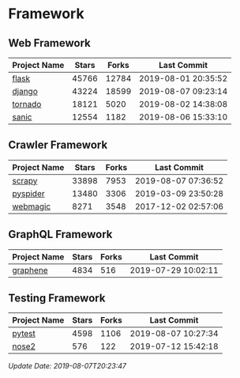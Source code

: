 # Framework

## Web Framework

| Project Name | Stars | Forks | Last Commit |
| ------------ | ----- | ----- | ----------- |
| [flask](https://github.com/pallets/flask) | 45766 | 12784 | 2019-08-01 20:35:52 |
| [django](https://github.com/django/django) | 43224 | 18599 | 2019-08-07 09:23:14 |
| [tornado](https://github.com/tornadoweb/tornado) | 18121 | 5020 | 2019-08-02 14:38:08 |
| [sanic](https://github.com/huge-success/sanic) | 12554 | 1182 | 2019-08-06 15:33:10 |

## Crawler Framework

| Project Name | Stars | Forks | Last Commit |
| ------------ | ----- | ----- | ----------- |
| [scrapy](https://github.com/scrapy/scrapy) | 33898 | 7953 | 2019-08-07 07:36:52 |
| [pyspider](https://github.com/binux/pyspider) | 13480 | 3306 | 2019-03-09 23:50:28 |
| [webmagic](https://github.com/code4craft/webmagic) | 8271 | 3548 | 2017-12-02 02:57:06 |

## GraphQL Framework

| Project Name | Stars | Forks | Last Commit |
| ------------ | ----- | ----- | ----------- |
| [graphene](https://github.com/graphql-python/graphene) | 4834 | 516 | 2019-07-29 10:02:11 |

## Testing Framework

| Project Name | Stars | Forks | Last Commit |
| ------------ | ----- | ----- | ----------- |
| [pytest](https://github.com/pytest-dev/pytest) | 4598 | 1106 | 2019-08-07 10:27:34 |
| [nose2](https://github.com/nose-devs/nose2) | 576 | 122 | 2019-07-12 15:42:18 |

*Update Date: 2019-08-07T20:23:47*